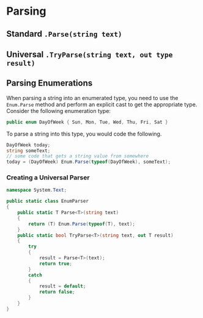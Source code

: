 # Parsing

## Standard `.Parse(string text)`

## Universal `.TryParse(string text, out type result)`

## Parsing Enumerations

When parsing a string into an enumerated type, you need to use the `Enum.Parse` method and perform an explicit cast to get the appropriate type. Consider the following enumeration type:

```cs
public enum DayOfWeek { Sun, Mon, Tue, Wed, Thu, Fri, Sat }
```

To parse a string into this type, you would code the following.

```cs
DayOfWeek today;
string someText;
// some code that gets a string value from somewhere
today = (DayOfWeek) Enum.Parse(typeof(DayOfWeek), someText);
```

### Creating a Universal Parser

```cs
namespace System.Text;

public static class EnumParser
{
    public static T Parse<T>(string text)
    {
        return (T) Enum.Parse(typeof(T), text);
    }
    public static bool TryParse<T>(string text, out T result)
    {
        try
        {
            result = Parse<T>(text);
            return true;
        }
        catch
        {
            result = default;
            return false;
        }
    }
}
```
